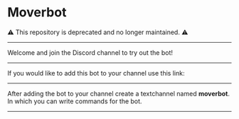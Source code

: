 # Moverbot

⚠️ This repository is deprecated and no longer maintained. ⚠️

---

Welcome and join the Discord channel to try out the bot!

---

If you would like to add this bot to your channel use this link:

---

After adding the bot to your channel create a textchannel named **moverbot**.\
In which you can write commands for the bot.

---